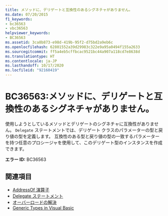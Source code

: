 ```yaml
---
title: メソッドに、デリゲートと互換性のあるシグネチャがありません。
ms.date: 07/20/2015
f1_keywords:
- bc36563
- vbc36563
helpviewer_keywords:
- BC36563
ms.assetid: 3ca8b873-e98d-419b-95f2-d75bd2a9eb6c
ms.openlocfilehash: 62801552a39d29983c322e9a95a0494f155a2633
ms.sourcegitcommit: ff5a4eb5cffbcac9521bc44a907a118cd7e8638d
ms.translationtype: HT
ms.contentlocale: ja-JP
ms.lasthandoff: 10/17/2020
ms.locfileid: "92160419"
---
```

# <a name="bc36563-method-does-not-have-a-signature-compatible-with-the-delegate"></a>BC36563:メソッドに、デリゲートと互換性のあるシグネチャがありません。

使用しようとしているメソッドとデリゲートのシグネチャに互換性がありません。 `Delegate` ステートメントでは、デリゲート クラスのパラメーターの型と戻り値の型を定義します。 互換性のある型と戻り値の型の一致するパラメーターを持つ任意のプロシージャを使用して、このデリゲート型のインスタンスを作成できます。

 **エラー ID:** BC36563

## <a name="see-also"></a>関連項目

- [AddressOf 演算子](../operators/addressof-operator.md)
- [Delegate ステートメント](../statements/delegate-statement.md)
- [オーバーロードの解決](../../programming-guide/language-features/procedures/overload-resolution.md)
- [Generic Types in Visual Basic](../../programming-guide/language-features/data-types/generic-types.md)
